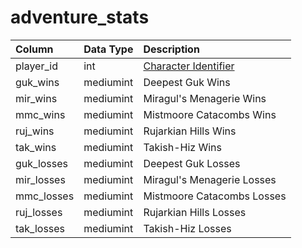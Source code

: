 # adventure\_stats

| Column | Data Type | Description |
| :--- | :--- | :--- |
| player\_id | int | [Character Identifier](../characters/character_data.md) |
| guk\_wins | mediumint | Deepest Guk Wins |
| mir\_wins | mediumint | Miragul's Menagerie Wins |
| mmc\_wins | mediumint | Mistmoore Catacombs Wins |
| ruj\_wins | mediumint | Rujarkian Hills Wins |
| tak\_wins | mediumint | Takish-Hiz Wins |
| guk\_losses | mediumint | Deepest Guk Losses |
| mir\_losses | mediumint | Miragul's Menagerie Losses |
| mmc\_losses | mediumint | Mistmoore Catacombs Losses |
| ruj\_losses | mediumint | Rujarkian Hills Losses |
| tak\_losses | mediumint | Takish-Hiz Losses |

